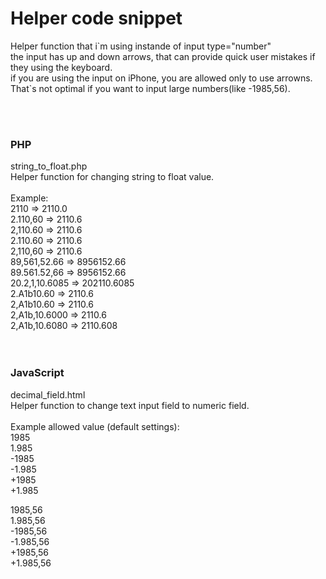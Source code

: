 <h1>Helper code snippet</h1>
<p>
  Helper function that i`m using instande of input type="number"<br />
  the input has up and down arrows, that can provide quick user mistakes if they using the keyboard.<br />
  if you are using the input on iPhone, you are allowed only to use arrowns. That`s not optimal if you want to input large numbers(like -1985,56).
</p>
<br />
<br />
<h3>PHP</h3>
string_to_float.php<br />
Helper function for changing string to float value.<br />
<br />
Example:<br />
2110           => 2110.0<br />
2.110,60       => 2110.6<br />
2,110.60       => 2110.6<br />
2.110.60       => 2110.6<br />
2,110,60       => 2110.6<br />
89,561,52.66   => 8956152.66<br />
89.561.52,66   => 8956152.66<br />
20.2,1,10.6085 => 202110.6085<br />
2.A1b10.60     => 2110.6<br />
2,A1b10.60     => 2110.6<br />
2,A1b,10.6000  => 2110.6<br />
2,A1b,10.6080  => 2110.608<br />
<br />
<br />

<h3>JavaScript</h3>
decimal_field.html<br />
Helper function to change text input field to numeric field.<br />
<br />
Example allowed value (default settings):<br />
1985<br />
1.985<br />
-1985<br />
-1.985<br />
+1985<br />
+1.985<br />

1985,56<br />
1.985,56<br />
-1985,56<br />
-1.985,56<br />
+1985,56<br />
+1.985,56<br />

